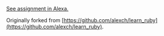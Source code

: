 [See assignment in Alexa.](https://alexa.bitmaker.co/wdi/72/assignments/2245/latest)

Originally forked from [https://github.com/alexch/learn_ruby](https://github.com/alexch/learn_ruby).


